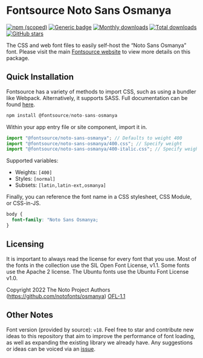 # Fontsource Noto Sans Osmanya

[![npm (scoped)](https://img.shields.io/npm/v/@fontsource/noto-sans-osmanya?color=brightgreen)](https://www.npmjs.com/package/@fontsource/noto-sans-osmanya) [![Generic badge](https://img.shields.io/badge/fontsource-passing-brightgreen)](https://github.com/fontsource/fontsource) [![Monthly downloads](https://badgen.net/npm/dm/@fontsource/noto-sans-osmanya)](https://github.com/fontsource/fontsource) [![Total downloads](https://badgen.net/npm/dt/@fontsource/noto-sans-osmanya)](https://github.com/fontsource/fontsource) [![GitHub stars](https://img.shields.io/github/stars/fontsource/fontsource.svg?style=social&label=Star)](https://github.com/fontsource/fontsource/stargazers)

The CSS and web font files to easily self-host the “Noto Sans Osmanya” font. Please visit the main [Fontsource website](https://fontsource.org/fonts/noto-sans-osmanya) to view more details on this package.

## Quick Installation

Fontsource has a variety of methods to import CSS, such as using a bundler like Webpack. Alternatively, it supports SASS. Full documentation can be found [here](https://fontsource.org/docs/introduction).

```javascript
npm install @fontsource/noto-sans-osmanya
```

Within your app entry file or site component, import it in.

```javascript
import "@fontsource/noto-sans-osmanya"; // Defaults to weight 400
import "@fontsource/noto-sans-osmanya/400.css"; // Specify weight
import "@fontsource/noto-sans-osmanya/400-italic.css"; // Specify weight and style

```

Supported variables:
- Weights: `[400]`
- Styles: `[normal]`
- Subsets: `[latin,latin-ext,osmanya]`

Finally, you can reference the font name in a CSS stylesheet, CSS Module, or CSS-in-JS.

```css
body {
  font-family: "Noto Sans Osmanya;
}
```

## Licensing
It is important to always read the license for every font that you use.
Most of the fonts in the collection use the SIL Open Font License, v1.1. Some fonts use the Apache 2 license. The Ubuntu fonts use the Ubuntu Font License v1.0.

Copyright 2022 The Noto Project Authors (https://github.com/notofonts/osmanya)
[OFL-1.1](http://scripts.sil.org/OFL)

## Other Notes
Font version (provided by source): `v18`.
Feel free to star and contribute new ideas to this repository that aim to improve the performance of font loading, as well as expanding the existing library we already have. Any suggestions or ideas can be voiced via an [issue](https://github.com/fontsource/fontsource/issues).